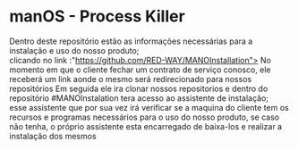 # manOS - Process Killer

Dentro deste repositório estão as informações necessárias para a instalação e uso do nosso produto;<br>
clicando no link :<link>"https://github.com/RED-WAY/MANOInstallation"></link>
No momento em que o cliente fechar um contrato de serviço conosco, ele receberá um link aonde o mesmo será redirecionado para nossos repositórios
Em seguida ele ira clonar nossos repositorios e dentro do repositório  #MANOInstalation tera acesso ao assistente de instalação;<br>
esse assistente que por sua vez irá verificar se a maquina do cliente tem os recursos e programas necessários para o uso do nosso produto, 
se caso não tenha, o próprio assistente esta encarregado de baixa-los e realizar a instalação dos mesmos 
